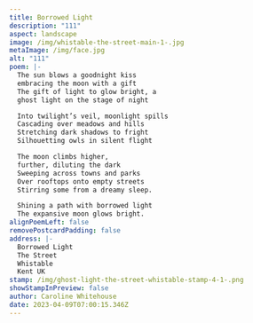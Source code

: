 ```yaml
---
title: Borrowed Light
description: "111"
aspect: landscape
image: /img/whistable-the-street-main-1-.jpg
metaImage: /img/face.jpg
alt: "111"
poem: |-
  The sun blows a goodnight kiss
  embracing the moon with a gift 
  The gift of light to glow bright, a
  ghost light on the stage of night

  Into twilight’s veil, moonlight spills
  Cascading over meadows and hills
  Stretching dark shadows to fright
  Silhouetting owls in silent flight

  The moon climbs higher, 
  further, diluting the dark
  Sweeping across towns and parks
  Over rooftops onto empty streets
  Stirring some from a dreamy sleep.

  Shining a path with borrowed light
  The expansive moon glows bright.
alignPoemLeft: false
removePostcardPadding: false
address: |-
  Borrowed Light
  The Street
  Whistable
  Kent UK
stamp: /img/ghost-light-the-street-whistable-stamp-4-1-.png
showStampInPreview: false
author: Caroline Whitehouse
date: 2023-04-09T07:00:15.346Z
---
```

